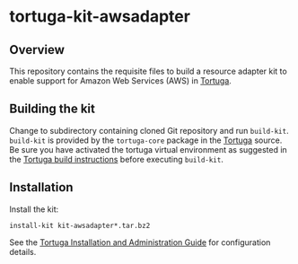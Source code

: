 # tortuga-kit-awsadapter

## Overview

This repository contains the requisite files to build a resource adapter kit
to enable support for Amazon Web Services (AWS) in [Tortuga][].

## Building the kit

Change to subdirectory containing cloned Git repository and run `build-kit`.
`build-kit` is provided by the `tortuga-core` package in the [Tortuga][] source.
Be sure you have activated the tortuga virtual environment as suggested in the [Tortuga build instructions](https://github.com/UnivaCorporation/tortuga#build-instructions) before executing `build-kit`.

## Installation

Install the kit:

```shell
install-kit kit-awsadapter*.tar.bz2
```

See the [Tortuga Installation and Administration Guide](https://github.com/UnivaCorporation/tortuga/blob/master/doc/tortuga-7-admin-guide.md) for configuration
details.

[Tortuga]: https://github.com/UnivaCorporation/tortuga "Tortuga"

